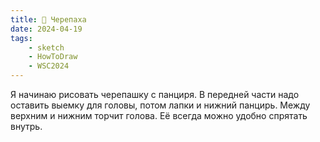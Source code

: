 ```yaml
---
title: 🐢 Черепаха
date: 2024-04-19
tags:
    - sketch
    - HowToDraw
    - WSC2024
---
```


Я начинаю рисовать черепашку с панциря. В передней части надо оставить выемку для головы, потом лапки и нижний панцирь. Между верхним и нижним торчит голова. Её всегда можно удобно спрятать внутрь.
